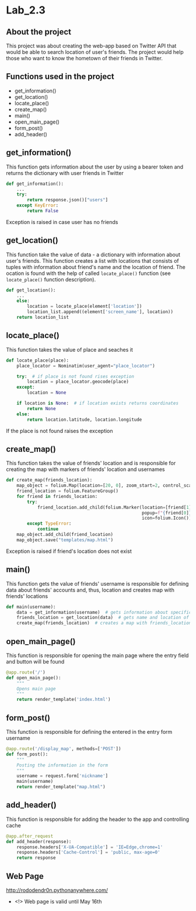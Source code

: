 # Lab_2.3
## About the project
This project was about creating the web-app based on Twitter API that would be able to search location of user's friends. The project would help those who want to know the hometown of their friends in Twitter.
## Functions used in the project
- get_information()
- get_location()
- locate_place()
- create_map()
- main()
- open_main_page()
- form_post()
- add_header()
## get_information()
This function gets information about the user by using a bearer token and returns the dictionary with user friends in Twitter
```python
def get_information():
    ...
    try:
        return response.json()["users"]
    except KeyError:
        return False
```
Exception is raised in case user has no friends
## get_location()
This function take the value of data - a dictionary with information about user's friends. This function creates a list with locations that consists of tuples with information about friend's name and the location of friend. The ocation is found with the help of called ```locate_place()``` function (see ```locate_place()``` function description).
```python
def get_location():
    ...
    else:
        location = locate_place(element['location'])
        location_list.append((element['screen_name'], location))
    return location_list
```
## locate_place()
This function takes the value of place and seaches it
```python
def locate_place(place):
    place_locator = Nominatim(user_agent="place_locator")

    try:  # if place is not found rises exception
        location = place_locator.geocode(place)
    except:
        location = None

    if location is None:  # if location exists returns coordinates
        return None
    else:
        return location.latitude, location.longitude
```
If the place is not found raises the exception
## create_map()
This function takes the value of friends' location and is responsible for creating the map with markers of friends' location and usernames
```python
def create_map(friends_location):
    map_object = folium.Map(location=[20, 0], zoom_start=2, control_scale=True)
    friend_location = folium.FeatureGroup()
    for friend in friends_location:
        try:
            friend_location.add_child(folium.Marker(location=[friend[1][0], friend[1][1]],
                                                    popup=f"{friend[0]}",
                                                    icon=folium.Icon()))
        except TypeError:
            continue
    map_object.add_child(friend_location)
    map_object.save("templates/map.html")
```
Exception is raised if friend's location does not exist
## main()
This function gets the value of friends' username is responsible for defining data about friends' accounts and, thus, location and creates map with friends' locations
```python
def main(username):
    data = get_information(username)  # gets information about specific user followers
    friends_location = get_location(data)  # gets name and location of friends
    create_map(friends_location)  # creates a map with friends_location info
```
## open_main_page()
This function is responsible for opening the main page where the entry field and button will be found
```python
@app.route('/')
def open_main_page():
    """
    Opens main page
    """
    return render_template('index.html')
```
## form_post()
This function is responsible for defining the entered in the entry form username
```python
@app.route('/display_map', methods=['POST'])
def form_post():
    """
    Posting the information in the form
    """
    username = request.form['nickname']
    main(username)
    return render_template("map.html")
```
## add_header()
This function is responsible for adding the header to the app and controlling cache
```python
@app.after_request
def add_header(response):
    response.headers['X-UA-Compatible'] = 'IE=Edge,chrome=1'
    response.headers['Cache-Control'] = 'public, max-age=0'
    return response
```
## Web Page
http://rododendr0n.pythonanywhere.com/

- <!> Web page is valid until May 16th
